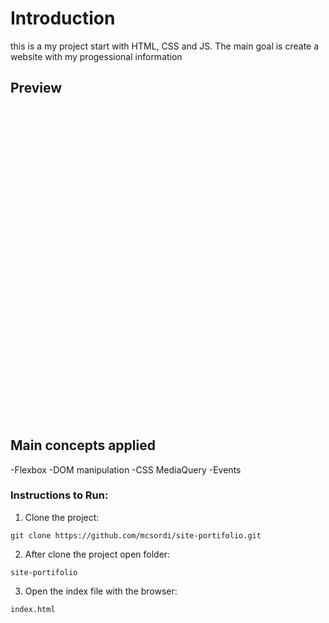 # Introduction

this is a my project start with HTML, CSS and JS. The main goal is create a website with my progessional information

## Preview

<img scr="https://github.com/mcsordi/site-portifolio/blob/master/preview.PNG" height="500">

## Main concepts applied

-Flexbox
-DOM manipulation
-CSS MediaQuery
-Events

### Instructions to Run:

1. Clone the project:

```
git clone https://github.com/mcsordi/site-portifolio.git
```

2. After clone the project open folder:

```
site-portifolio
```

3. Open the index file with the browser:

```
index.html
```

